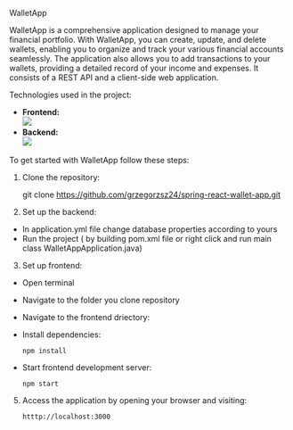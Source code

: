 WalletApp

WalletApp is a comprehensive application designed to manage your financial portfolio. 
With WalletApp, you can create, update, and delete wallets, enabling you to organize and track your various financial accounts seamlessly. 
The application also allows you to add transactions to your wallets, providing a detailed record of your income and expenses. 
It consists of a REST API and a client-side web application.

Technologies used in the project:
- <b>Frontend:</b> <br>
  [![](https://skills.thijs.gg/icons?i=react,bootstrap,&theme=dark)](https://skills.thijs.gg)
- <b>Backend:</b> <br>
  [![](https://skills.thijs.gg/icons?i=spring,mongo,&theme=dark)](https://skills.thijs.gg)

To get started with WalletApp follow these steps:
1. Clone the repository:

      git clone https://github.com/grzegorzsz24/spring-react-wallet-app.git

2. Set up the backend:
- In application.yml file change database properties according to yours
- Run the project ( by building pom.xml file or right click and run main class WalletAppApplication.java)

3. Set up frontend:
- Open terminal
- Navigate to the folder you clone repository
- Navigate to the frontend driectory:
- Install dependencies:

      npm install

- Start frontend development server:

      npm start
5. Access the application by opening your browser and visiting:

       htttp://localhost:3000